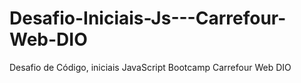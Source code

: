 # Desafio-Iniciais-Js---Carrefour-Web-DIO
Desafio de Código, iniciais JavaScript Bootcamp Carrefour Web DIO
